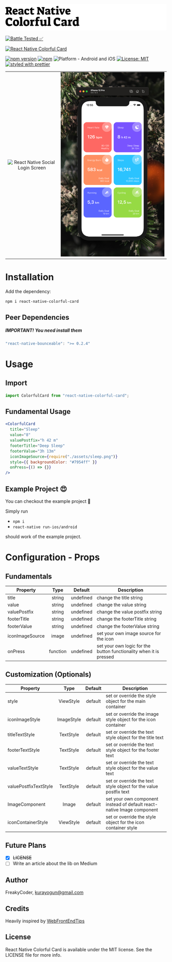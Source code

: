<img alt="React Native Colorful Card" src="assets/logo.png" width="1050"/>

[![Battle Tested ✅](https://img.shields.io/badge/-Battle--Tested%20%E2%9C%85-03666e?style=for-the-badge)](https://github.com/WrathChaos/react-native-colorful-card)

[![React Native Colorful Card](https://img.shields.io/badge/-Fully%20customizable%20colorful%20card%20component%20for%20React%20Native.-orange?style=for-the-badge)](https://github.com/WrathChaos/react-native-colorful-card)

[![npm version](https://img.shields.io/npm/v/react-native-colorful-card.svg?style=for-the-badge)](https://www.npmjs.com/package/react-native-colorful-card)
[![npm](https://img.shields.io/npm/dt/react-native-colorful-card.svg?style=for-the-badge)](https://www.npmjs.com/package/react-native-colorful-card)
![Platform - Android and iOS](https://img.shields.io/badge/platform-Android%20%7C%20iOS-blue.svg?style=for-the-badge)
[![License: MIT](https://img.shields.io/badge/License-MIT-green.svg?style=for-the-badge)](https://opensource.org/licenses/MIT)
[![styled with prettier](https://img.shields.io/badge/styled_with-prettier-ff69b4.svg?style=for-the-badge)](https://github.com/prettier/prettier)

<table>
  <tr>
    <td align="center">
      <img alt="React Native Social Login Screen"
          src="assets/Screenshots/react-native-colorful-card.gif" />
    </td>
    <td align="center">
      <img alt="React Native Social Login Screen"
              src="assets/Screenshots/react-native-colorful-card.png" />
    </td>
   </tr>
</table>

# Installation

Add the dependency:

```bash
npm i react-native-colorful-card
```

## Peer Dependencies

<h5><i>IMPORTANT! You need install them</i></h5>

```js
"react-native-bounceable": ">= 0.2.4"
```

# Usage

## Import

```jsx
import ColorfulCard from "react-native-colorful-card";
```

## Fundamental Usage

```jsx
<ColorfulCard
  title="Sleep"
  value="8"
  valuePostfix="h 42 m"
  footerTitle="Deep Sleep"
  footerValue="3h 13m"
  iconImageSource={require("./assets/sleep.png")}
  style={{ backgroundColor: "#7954ff" }}
  onPress={() => {}}
/>
```

## Example Project 😍

You can checkout the example project 🥰

Simply run

- `npm i`
- `react-native run-ios/android`

should work of the example project.

# Configuration - Props

## Fundamentals

| Property        |   Type   |  Default  | Description                                                        |
| --------------- | :------: | :-------: | ------------------------------------------------------------------ |
| title           |  string  | undefined | change the title string                                            |
| value           |  string  | undefined | change the value string                                            |
| valuePostfix    |  string  | undefined | change the value postfix string                                    |
| footerTitle     |  string  | undefined | change the footerTitle string                                      |
| footerValue     |  string  | undefined | change the footerValue string                                      |
| iconImageSource |  image   | undefined | set your own image source for the icon                             |
| onPress         | function | undefined | set your own logic for the button functionality when it is pressed |

## Customization (Optionals)

| Property              |    Type    | Default | Description                                                            |
| --------------------- | :--------: | :-----: | ---------------------------------------------------------------------- |
| style                 | ViewStyle  | default | set or override the style object for the main container                |
| iconImageStyle        | ImageStyle | default | set or override the image style object for the icon container          |
| titleTextStyle        | TextStyle  | default | set or override the text style object for the title text               |
| footerTextStyle       | TextStyle  | default | set or override the text style object for the footer text              |
| valueTextStyle        | TextStyle  | default | set or override the text style object for the value text               |
| valuePostfixTextStyle | TextStyle  | default | set or override the text style object for the value postfix text       |
| ImageComponent        |   Image    | default | set your own component instead of default react-native Image component |
| iconContainerStyle    | ViewStyle  | default | set or override the style object for the icon container style          |

## Future Plans

- [x] ~~LICENSE~~
- [ ] Write an article about the lib on Medium

## Author

FreakyCoder, kurayogun@gmail.com

## Credits

Heavily inspired by [WebFrontEndTips](http://webfrontendtips.blogspot.com/2020/01/how-to-design-fitness-app-ui-in-sketch.html)

## License

React Native Colorful Card is available under the MIT license. See the LICENSE file for more info.
